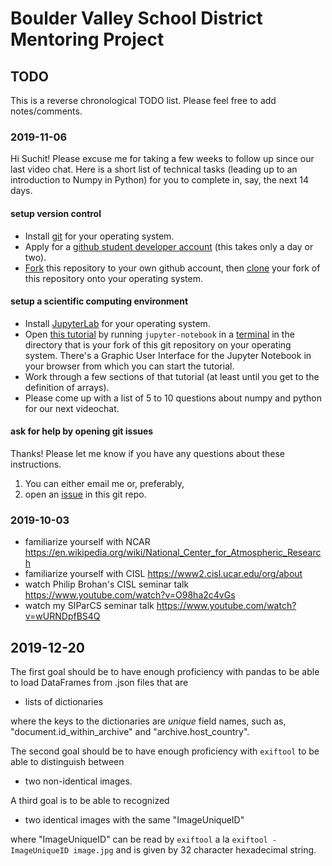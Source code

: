 # Boulder Valley School District Mentoring Project

## TODO

This is a reverse chronological TODO list. Please feel free to add notes/comments.

### 2019-11-06

Hi Suchit! Please excuse me for taking a few weeks to follow up since our last video chat. Here is a short list of technical tasks (leading up to an introduction to Numpy in Python) for you to complete in, say, the next 14 days.

#### setup version control

- Install [git](https://git-scm.com/book/en/v2/Getting-Started-Installing-Git) for your operating system.
- Apply for a [github student developer account](https://help.github.com/en/github/teaching-and-learning-with-github-education/applying-for-a-student-developer-pack) (this takes only a day or two).
- [Fork](https://help.github.com/en/github/getting-started-with-github/fork-a-repo) this repository to your own github account, then [clone](https://git-scm.com/book/en/v1/Git-Basics-Getting-a-Git-Repository) your fork of this repository onto your operating system.

#### setup a scientific computing environment

- Install [JupyterLab](https://jupyterlab.readthedocs.io/en/stable/getting_started/installation.html) for your operating system.
- Open [this tutorial](https://github.com/coltongrainger/fy20bvsd/blob/master/2019-11-06-kuleshov-python-numpy-tutorial.ipynb) by running `jupyter-notebook` in a [terminal](https://tutorial.djangogirls.org/en/intro_to_command_line/) in the directory that is your fork of this git repository on your operating system. There's a Graphic User Interface for the Jupyter Notebook in  your browser from which you can start the tutorial.
- Work through a few sections of that tutorial (at least until you get to the definition of arrays). 
- Please come up with a list of 5 to 10 questions about numpy and python for our next videochat.

#### ask for help by opening git issues

Thanks! Please let me know if you have any questions about these instructions.

1. You can either email me or, preferably,
2. open an [issue](https://github.com/coltongrainger/fy20bvsd/issues) in this git repo.

### 2019-10-03

- familiarize yourself with NCAR <https://en.wikipedia.org/wiki/National_Center_for_Atmospheric_Research>
- familiarize yourself with CISL <https://www2.cisl.ucar.edu/org/about>
- watch Philip Brohan's CISL seminar talk <https://www.youtube.com/watch?v=O98ha2c4vGs>
- watch my SIParCS seminar talk <https://www.youtube.com/watch?v=wURNDpfBS4Q>

## 2019-12-20


The first goal should be to have enough proficiency with pandas to be able to load DataFrames from .json files that are

- lists of dictionaries

where the keys to the dictionaries are *unique* field names, such as, "document.id_within_archive" and "archive.host_country".

The second goal should be to have enough proficiency with `exiftool` to be able to distinguish between 

- two non-identical images.

A third goal is to be able to recognized

- two identical images with the same "ImageUniqueID" 

where "ImageUniqueID" can be read by `exiftool` a la `exiftool -ImageUniqueID image.jpg` and is given by 32 character hexadecimal string.
